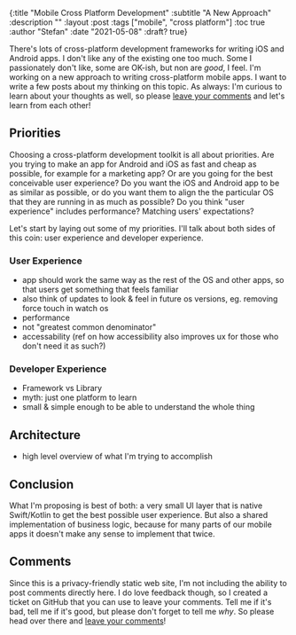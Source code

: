 {:title "Mobile Cross Platform Development"
 :subtitle "A New Approach"
 :description ""
 :layout :post
 :tags ["mobile", "cross platform"]
 :toc true
 :author "Stefan"
 :date "2021-05-08"
 :draft? true}

There's lots of cross-platform development frameworks for writing iOS and
Android apps. I don't like any of the existing one too much. Some I passionately
don't like, some are OK-ish, but non are _good_, I feel. I'm working on a new
approach to writing cross-platform mobile apps. I want to write a few posts
about my thinking on this topic. As always: I'm curious to learn about your
thoughts as well, so please [leave your comments][comments] and let's learn from
each other!

## Priorities

Choosing a cross-platform development toolkit is all about priorities. Are you
trying to make an app for Android and iOS as fast and cheap as possible, for
example for a marketing app? Or are you going for the best conceivable user
experience? Do you want the iOS and Android app to be as similar as possible, or
do you want them to align the the particular OS that they are running in as much
as possible? Do you think "user experience" includes performance? Matching
users' expectations?

Let's start by laying out some of my priorities. I'll talk about both sides
of this coin: user experience and developer experience.

### User Experience

- app should work the same way as the rest of the OS and other apps, so that
  users get something that feels familiar
- also think of updates to look & feel in future os versions, eg. removing force
  touch in watch os
- performance
- not "greatest common denominator"
- accessability (ref on how accessibility also improves ux for those who don't
  need it as such?)

### Developer Experience

- Framework vs Library
- myth: just one platform to learn
- small & simple enough to be able to understand the whole thing

## Architecture

- high level overview of what I'm trying to accomplish

## Conclusion

What I'm proposing is best of both: a very small UI layer that is native
Swift/Kotlin to get the best possible user experience. But also a shared
implementation of business logic, because for many parts of our mobile apps it
doesn't make any sense to implement that twice.







## Comments

Since this is a privacy-friendly static web site, I'm not including the ability
to post comments directly here. I do love feedback though, so I created a ticket
on GitHub that you can use to leave your comments. Tell me if it's bad, tell me
if it's good, but please don't forget to tell me _why_. So please head over
there and [leave your comments][comments]!


[comments]: https://github.com/svdo/unfolded.dev/issues/5
